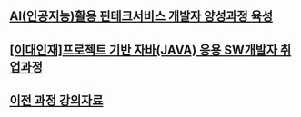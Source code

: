 
<!--
**yonggyo1125/yonggyo1125** is a ✨ _special_ ✨ repository because its `README.md` (this file) appears on your GitHub profile.

Here are some ideas to get you started:

- 🔭 I’m currently working on ...
- 🌱 I’m currently learning ...
- 👯 I’m looking to collaborate on ...
- 🤔 I’m looking for help with ...
- 💬 Ask me about ...
- 📫 How to reach me: ...
- 😄 Pronouns: ...
- ⚡ Fun fact: ...
-->
## <a href="https://github.com/yonggyo1125/ai_pintech_curriculum">AI(인공지능)활용 핀테크서비스 개발자 양성과정 육성</a>

## <a href="https://github.com/yonggyo1125/project_based_curriculum">[이대인재]프로젝트 기반 자바(JAVA) 응용 SW개발자 취업과정</a>

## <a href="https://github.com/yonggyo1125/yonggyo1125/blob/main/README2.md">이전 과정 강의자료</a>

<!--
### 코리아IT 웹개발 과정(저녁반)
- [강의자료](https://github.com/yonggyo1125/curriculum300H)

### 코리아IT 웹개발 과정(주말반)
- [강의자료](https://github.com/yonggyo1125/curriculumSpring)

### 자바(JAVA)기반 스프링 응용SW개발자 양성과정
- [강의자료](https://github.com/yonggyo1125/JavaSpringA)

<!--
### 코리아IT 자바 과정(방학특강)
- [강의자료](https://github.com/yonggyo1125/curriculumJava48H)


### 코리아IT 앱&앱 과정(방학특강)
- [강의자료](https://github.com/yonggyo1125/curriculumWebApp80H)
-->
<!--
### 코리아IT 리눅스 과정
- [리눅스 강의자료](https://github.com/yonggyo1125/curriculumLinux)
-->
<!--
### 보강 안내
- 일시 : 2022.10.16(일) 오전 10시 ~ 오후 1시(3시간)
- 내용 : 자바스크립트(웹 브라우저 객체)
- 장소 : 구글 미트  https://meet.google.com/bex-ejbd-eeq
- 동영상 : [강의내용 동영상 녹화본](https://drive.google.com/drive/folders/1W2E5WST2hX6-moe5UWeUn7WZtVR6PhZf?usp=sharing)
-->
<!--
### 보강 강의실 URL
https://meet.google.com/bex-ejbd-eeq
<br><br>
<!--<img src="https://raw.githubusercontent.com/yonggyo1125/yonggyo1125/main/intro2.png" style="max-width: 600px">-->
